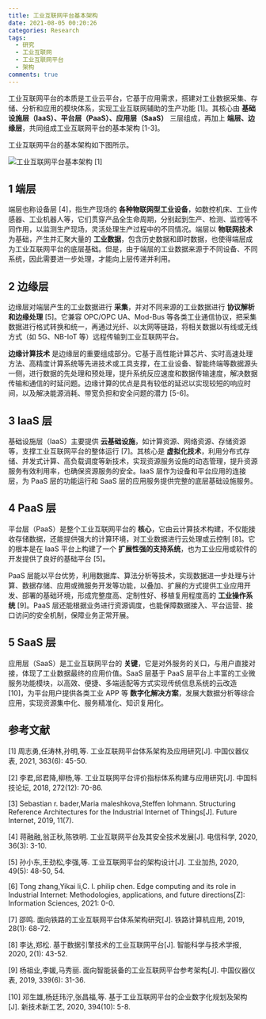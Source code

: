```yaml
---
title: 工业互联网平台基本架构
date: 2021-08-05 00:20:26
categories: Research
tags:
  - 研究
  - 工业互联网
  - 工业互联网平台
  - 架构
comments: true
---
```


工业互联网平台的本质是工业云平台，它基于应用需求，搭建对工业数据采集、存储、分析和应用的模块体系，实现工业互联网辅助的生产功能 [1]。其核心由 **基础设施层（IaaS）、平台层（PaaS）、应用层（SaaS）** 三层组成，再加上 **端层、边缘层**，共同组成工业互联网平台的基本架构 [1-3]。

<!--more-->

工业互联网平台的基本架构如下图所示。

![工业互联网平台基本架构 [1]](https://cdn.jsdelivr.net/gh/kaluojushi/Corecabin-Picbed/img/industry-internet-structure.bmp)

## 1 端层

端层也称设备层 [4]，指生产现场的 **各种物联网型工业设备**，如数控机床、工业传感器、工业机器人等，它们贯穿产品全生命周期，分别起到生产、检测、监控等不同作用，以监测生产现场，灵活处理生产过程中的不同情况。端层以 **物联网技术** 为基础，产生并汇聚大量的 **工业数据**，包含历史数据和即时数据，也使得端层成为工业互联网平台的底层基础。但是，由于端层的工业数据来源于不同设备、不同系统，因此需要进一步处理，才能向上层传递并利用。

## 2 边缘层

边缘层对端层产生的工业数据进行 **采集**，并对不同来源的工业数据进行 **协议解析和边缘处理** [5]。它兼容 OPC/OPC UA、Mod-Bus 等各类工业通信协议，把采集数据进行格式转换和统一，再通过光纤、以太网等链路，将相关数据以有线或无线方式（如 5G、NB-IoT 等）远程传输到工业互联网平台。

**边缘计算技术** 是边缘层的重要组成部分。它基于高性能计算芯片、实时高速处理方法、高精度计算系统等先进技术或工具支撑，在工业设备、智能终端等数据源头一侧，进行数据的先处理和预处理，提升系统反应速度和数据传输速度，解决数据传输和通信的时延问题。边缘计算的优点是具有较低的延迟以实现较短的响应时间，以及解决能源消耗、带宽负担和安全问题的潜力 [5-6]。

## 3 IaaS 层

基础设施层（IaaS）主要提供 **云基础设施**，如计算资源、网络资源、存储资源等，支撑工业互联网平台的整体运行 [7]。其核心是 **虚拟化技术**，利用分布式存储、并发式计算、高负载调度等新技术，实现资源服务设施的动态管理，提升资源服务有效利用率，也确保资源服务的安全。IaaS 层作为设备和平台应用的连接层，为 PaaS 层的功能运行和 SaaS 层的应用服务提供完整的底层基础设施服务。

## 4 PaaS 层

平台层（PaaS）是整个工业互联网平台的 **核心**，它由云计算技术构建，不仅能接收存储数据，还能提供强大的计算环境，对工业数据进行云处理或云控制 [8]。它的根本是在 IaaS 平台上构建了一个 **扩展性强的支持系统**，也为工业应用或软件的开发提供了良好的基础平台 [5]。

PaaS 层能以平台优势，利用数据库、算法分析等技术，实现数据进一步处理与计算、数据存储、应用或微服务开发等功能，以叠加、扩展的方式提供工业应用开发、部署的基础环境，形成完整度高、定制性好、移植复用程度高的 **工业操作系统** [9]。PaaS 层还能根据业务进行资源调度，也能保障数据接入、平台运营、接口访问的安全机制，保障业务正常开展。

## 5 SaaS 层

应用层（SaaS）是工业互联网平台的 **关键**，它是对外服务的关口，与用户直接对接，体现了工业数据最终的应用价值。SaaS 层基于 PaaS 层平台上丰富的工业微服务功能模块，以高效、便捷、多端适配等方式实现传统信息系统的云改造 [10]，为平台用户提供各类工业 APP 等 **数字化解决方案**，发展大数据分析等综合应用，实现资源集中化、服务精准化、知识复用化。

## 参考文献

[1] 周志勇,任涛林,孙明,等. 工业互联网平台体系架构及应用研究[J]. 中国仪器仪表, 2021, 363(6): 45-50.

[2] 李君,邱君降,柳杨,等. 工业互联网平台评价指标体系构建与应用研究[J]. 中国科技论坛, 2018, 272(12): 70-86.

[3] Sebastian r. bader,Maria maleshkova,Steffen lohmann. Structuring Reference Architectures for the Industrial Internet of Things[J]. Future Internet, 2019, 11(7).

[4] 蒋融融,翁正秋,陈铁明. 工业互联网平台及其安全技术发展[J]. 电信科学, 2020, 36(3): 3-10.

[5] 孙小东,王劲松,李强,等. 工业互联网平台的架构设计[J]. 工业加热, 2020, 49(5): 48-50, 54.

[6] Tong zhang,Yikai li,C. l. philip chen. Edge computing and its role in Industrial Internet: Methodologies, applications, and future directions[Z]: Information Sciences, 2021: 0-0.

[7] 邵鸣. 面向铁路的工业互联网平台体系架构研究[J]. 铁路计算机应用, 2019, 28(1): 68-72.

[8] 李达,郑松. 基于数据引擎技术的工业互联网平台[J]. 智能科学与技术学报, 2020, 2(1): 43-52.

[9] 杨祖业,李媛,马秀丽. 面向智能装备的工业互联网平台参考架构[J]. 中国仪器仪表, 2019, 339(6): 31-36.

[10] 邓生雄,杨廷玮泞,张昌福,等. 基于工业互联网平台的企业数字化规划及架构[J]. 新技术新工艺, 2020, 394(10): 5-8.
